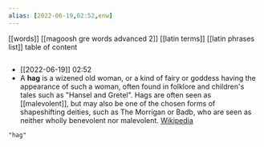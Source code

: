 ```yaml
---
alias: [2022-06-19,02:52,enw]
---
```

[[words]] [[magoosh gre words advanced 2]] [[latin terms]] [[latin phrases list]]
table of content
```toc
```

- [[2022-06-19]] 02:52
- A **hag** is a wizened old woman, or a kind of fairy or goddess having the appearance of such a woman, often found in folklore and children's tales such as "Hansel and Gretel". Hags are often seen as [[malevolent]], but may also be one of the chosen forms of shapeshifting deities, such as The Morrígan or Badb, who are seen as neither wholly benevolent nor malevolent.
[Wikipedia](https://en.wikipedia.org/wiki/Hag)
```query
"hag"
```
